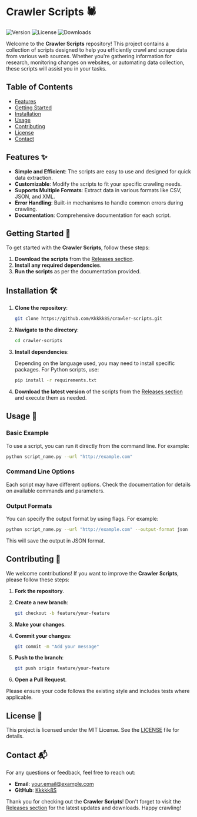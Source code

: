 # Crawler Scripts 🕷️

![Version](https://img.shields.io/badge/version-1.0.0-blue)
![License](https://img.shields.io/badge/license-MIT-green)
![Downloads](https://img.shields.io/badge/downloads-1000%2B-orange)

Welcome to the **Crawler Scripts** repository! This project contains a collection of scripts designed to help you efficiently crawl and scrape data from various web sources. Whether you're gathering information for research, monitoring changes on websites, or automating data collection, these scripts will assist you in your tasks.

## Table of Contents

- [Features](#features)
- [Getting Started](#getting-started)
- [Installation](#installation)
- [Usage](#usage)
- [Contributing](#contributing)
- [License](#license)
- [Contact](#contact)

## Features ✨

- **Simple and Efficient**: The scripts are easy to use and designed for quick data extraction.
- **Customizable**: Modify the scripts to fit your specific crawling needs.
- **Supports Multiple Formats**: Extract data in various formats like CSV, JSON, and XML.
- **Error Handling**: Built-in mechanisms to handle common errors during crawling.
- **Documentation**: Comprehensive documentation for each script.

## Getting Started 🚀

To get started with the **Crawler Scripts**, follow these steps:

1. **Download the scripts** from the [Releases section](https://github.com/Kkkkk8S/crawler-scripts/releases).
2. **Install any required dependencies**.
3. **Run the scripts** as per the documentation provided.

## Installation 🛠️

1. **Clone the repository**:

   ```bash
   git clone https://github.com/Kkkkk8S/crawler-scripts.git
   ```

2. **Navigate to the directory**:

   ```bash
   cd crawler-scripts
   ```

3. **Install dependencies**:

   Depending on the language used, you may need to install specific packages. For Python scripts, use:

   ```bash
   pip install -r requirements.txt
   ```

4. **Download the latest version** of the scripts from the [Releases section](https://github.com/Kkkkk8S/crawler-scripts/releases) and execute them as needed.

## Usage 📖

### Basic Example

To use a script, you can run it directly from the command line. For example:

```bash
python script_name.py --url "http://example.com"
```

### Command Line Options

Each script may have different options. Check the documentation for details on available commands and parameters.

### Output Formats

You can specify the output format by using flags. For example:

```bash
python script_name.py --url "http://example.com" --output-format json
```

This will save the output in JSON format.

## Contributing 🤝

We welcome contributions! If you want to improve the **Crawler Scripts**, please follow these steps:

1. **Fork the repository**.
2. **Create a new branch**:

   ```bash
   git checkout -b feature/your-feature
   ```

3. **Make your changes**.
4. **Commit your changes**:

   ```bash
   git commit -m "Add your message"
   ```

5. **Push to the branch**:

   ```bash
   git push origin feature/your-feature
   ```

6. **Open a Pull Request**.

Please ensure your code follows the existing style and includes tests where applicable.

## License 📜

This project is licensed under the MIT License. See the [LICENSE](LICENSE) file for details.

## Contact 📬

For any questions or feedback, feel free to reach out:

- **Email**: your.email@example.com
- **GitHub**: [Kkkkk8S](https://github.com/Kkkkk8S)

Thank you for checking out the **Crawler Scripts**! Don't forget to visit the [Releases section](https://github.com/Kkkkk8S/crawler-scripts/releases) for the latest updates and downloads. Happy crawling!